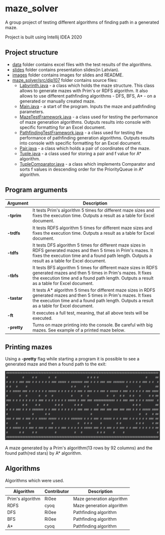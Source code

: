 # maze_solver
A group project of testing different algorithms of finding path in a generated maze. 

Project is built using Intellij IDEA 2020

## Project structure

- [data](https://github.com/4math/maze_solver/tree/main/data) folder contains excel files with the test results of the algorithms.
- [slides](https://github.com/4math/maze_solver/tree/main/slides) folder contains presentation slides(in Latvian).
- [images](./images) folder contains images for slides and README. 
- [maze_solver/src/dip107](https://github.com/4math/maze_solver/tree/main/maze_solver/src/dip107) folder contains source files:
  - [Labyrinth.java](https://github.com/4math/maze_solver/blob/main/maze_solver/src/dip107/Labyrinth.java) - a class which holds the maze structure. This class allows to generate mazes with Prim's or RDFS algorithm. It also allows to use different pathfinding algorithms - DFS, BFS, A* - on a generated or manually created maze.
  - [Main.java](https://github.com/4math/maze_solver/blob/main/maze_solver/src/dip107/Main.java) - a start of the program. Inputs the maze and pathfinding parameters.
  - [MazeTestFramework.java](https://github.com/4math/maze_solver/blob/main/maze_solver/src/dip107/MazeTestFramework.java) - a class used for testing the performance of maze generation algorithms. Outputs results into console with specific formatting for an Excel document.
  - [PathfindingTestFramework.java](https://github.com/4math/maze_solver/blob/main/maze_solver/src/dip107/PathfindingTestFramework.java) - a class used for testing the performance of pathfinding generation algorithms. Outputs results into console with specific formatting for an Excel document.
  - [Pair.java](https://github.com/4math/maze_solver/blob/main/maze_solver/src/dip107/Pair.java) - a class which holds a pair of coordinates of the maze.
  - [Tuple.java](https://github.com/4math/maze_solver/blob/main/maze_solver/src/dip107/Tuple.java) - a class used for storing a pair and f value for A* algorithm.
  - [TupleComparator.java](https://github.com/4math/maze_solver/blob/main/maze_solver/src/dip107/TupleComparator.java) - a class which implements Comparator and sorts f values in descending order for the PriorityQueue in A* algorithm.

## Program arguments

| Argument    | Description                                                  |
| ----------- | ------------------------------------------------------------ |
| **-tprim**  | It tests Prim's algorithm 5 times for different maze sizes and fixes the execution time. Outputs a result as a table for Excel document. |
| **-trdfs**  | It tests RDFS algorithm 5 times for different maze sizes and fixes the execution time. Outputs a result as a table for Excel document. |
| **-tdfs**   | It tests DFS algorithm 5 times for different maze sizes in RDFS generated mazes and then 5 times in Prim's mazes. It fixes the execution time and a found path length. Outputs a result as a table for Excel document. |
| **-tbfs**   | It tests BFS algorithm 5 times for different maze sizes in RDFS generated mazes and then 5 times in Prim's mazes. It fixes the execution time and a found path length. Outputs a result as a table for Excel document. |
| **-tastar** | It tests A* algorithm 5 times for different maze sizes in RDFS generated mazes and then 5 times in Prim's mazes. It fixes the execution time and a found path length. Outputs a result as a table for Excel document. |
| **-ft**     | It executes a full test, meaning, that all above tests will be executed. |
| **-pretty** | Turns on maze printing into the console. Be careful with big mazes. See example of a printed maze below. |

## Printing mazes

Using a **-pretty** flag while starting a program it is possible to see a generated maze and then a found path to the exit:

![example of a maze](.\images\example.gif)

A maze generated by a Prim's algorithm(13 rows by 92 columns) and the found path(red stars) by A* algorithm.  

## Algorithms 

Algorithms which were used.

| Algorithm        | Contributor | Description               |
| ---------------- | ----------- | ------------------------- |
| Prim's algorithm | Ri0ee       | Maze generation algorithm |
| RDFS             | cyoq        | Maze generation algorithm |
| DFS              | Ri0ee       | Pathfinding algorithm     |
| BFS              | Ri0ee       | Pathfinding algorithm     |
| A*               | cyoq        | Pathfinding algorithm     |

